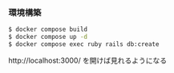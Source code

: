 ### 環境構築
```bash
$ docker compose build
$ docker compose up -d
$ docker compose exec ruby rails db:create
```
http://localhost:3000/ を開けば見れるようになる
